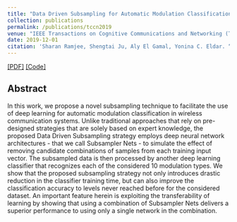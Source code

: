 ```yaml
---
title: "Data Driven Subsampling for Automatic Modulation Classification"
collection: publications
permalink: /publications/tccn2019
venue: "IEEE Transactions on Cognitive Communications and Networking (TCCN)"
date: 2019-12-01
citation: 'Sharan Ramjee, Shengtai Ju, Aly El Gamal, Yonina C. Eldar. “Data Driven Subsampling for Automatic Modulation Classification”. IEEE Transactions on Cognitive Communications and Networking (TCCN), 2019'
---
```

[[PDF]](https://sharanramjee.github.io/files/tccn2019.pdf)
[[Code]](https://github.com/dl4amc/dds)

## Abstract
In this work, we propose a novel subsampling technique to facilitate the use of deep learning for automatic modulation classification in wireless communication systems. Unlike traditional approaches that rely on pre-designed strategies that are solely based on expert knowledge, the proposed Data Driven Subsampling strategy employs deep neural network architectures - that we call Subsampler Nets - to simulate the effect of removing candidate combinations of samples from each training input vector. The subsampled data is then processed by another deep learning classifier that recognizes each of the considered 10 modulation types. We show that the proposed subsampling strategy not only introduces drastic reduction in the classifier training time, but can also improve the classification accuracy to levels never reached before for the considered dataset. An important feature herein is exploiting the transferability of learning by showing that using a combination of Subsampler Nets delivers a superior performance to using only a single network in the combination.

